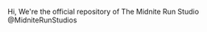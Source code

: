 Hi, We're the official repository of The Midnite Run Studio @MidniteRunStudios



<!---
MidniteRunStudios/MidniteRunStudios is a ✨ special ✨ repository because its `README.md` (this file) appears on your GitHub profile.
You can click the Preview link to take a look at your changes.
--->
